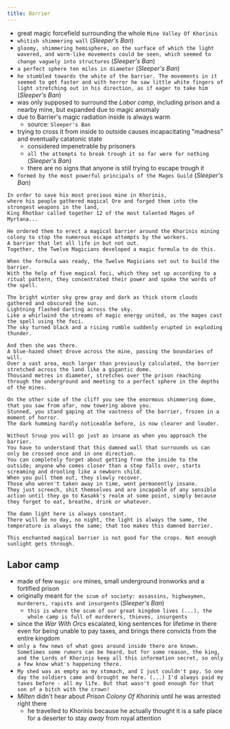```yaml
---
title: Barrier
---
```


- great magic forcefield surrounding the whole `Mine Valley Of Khorinis`
- `whitish shimmering wall` (_Sleeper's Ban_)
- `gloomy, shimmering hemisphere, on the surface of which the light wavered, and worm-like movements could be seen, which seemed to change vaguely into structures` (_Sleeper's Ban_)
- `a perfect sphere ten miles in diameter` (_Sleeper's Ban_)
- `he stumbled towards the white of the barrier. The movements in it seemed to get faster and with horror he saw little white fingers of light stretching out in his direction, as if eager to take him` (_Sleeper's Ban_)
- was only supposed to surround the _Labor camp_, including prison and a nearby mine, but expanded due to magic anomaly
- due to Barrier's magic radiation inside is always warm
  - source: `Sleeper's Ban`
- trying to cross it from inside to outside causes incapacitating "madness" and eventually catatonic state
  - considered impenetrable by prisoners
  - `all the attempts to break trough it so far were for nothing` (_Sleeper's Ban_)
  - there are no signs that anyone is still trying to escape trough it
- `formed by the most powerful principals of the Mages Guild` (_Sleeper's Ban_)

```
In order to save his most precious mine in Khorinis,
where his people gathered magical Ore and forged them into the strongest weapons in the land,
King Rhotbar called together 12 of the most talented Mages of Myrtana...

He ordered them to erect a magical barrier around the Khorinis mining colony to stop the numerous escape attempts by the workers.
A barrier that let all life in but not out.
Together, the Twelve Magicians developed a magic formula to do this.

When the formula was ready, the Twelve Magicians set out to build the barrier.
With the help of five magical foci, which they set up according to a ritual pattern, they concentrated their power and spoke the words of the spell.

The bright winter sky grew gray and dark as thick storm clouds gathered and obscured the sun.
Lightning flashed darting across the sky.
Like a whirlwind the streams of magic energy united, as the mages cast the spell using the foci.
The sky turned black and a rising rumble suddenly erupted in exploding thunder.

And then she was there.
A blue-hazed sheet drove across the mine, passing the boundaries of will.
Over a vast area, much larger than previously calculated, the barrier stretched across the land like a gigantic dome.
Thousand metres in diameter, stretches over the prison reaching through the underground and meeting to a perfect sphere in the depths of the mines.
```

```
On the other side of the cliff you see the enormous shimmering dome, that you saw from afar, now towering above you.
Stunned, you stand gaping at the vastness of the barrier, frozen in a moment of horror.
The dark humming hardly noticeable before, is now clearer and louder.
```

```
Without Sruup you will go just as insane as when you approach the barrier.
You have to understand that this damned wall that surrounds us can only be crossed once and in one direction.
You can completely forget about getting from the inside to the outside; anyone who comes closer than a step falls over, starts screaming and drooling like a newborn child.
When you pull them out, they slowly recover.
Those who weren't taken away in time, went permanently insane.
They just screech, shit themselves and are incapable of any sensible action until they go to Kasakk's realm at some point, simply because they forget to eat, breathe, drink or whatever.
```

```
The damn light here is always constant.
There will be no day, no night, the light is always the same, the temperature is always the same; that too makes this damned barrier.
```

```
This enchanted magical barrier is not good for the crops. Not enough sunlight gets through.
```

## Labor camp
- made of few `magic ore` mines, small underground ironworks and a fortified prison
- originally meant for `the scum of society: assassins, highwaymen, murderers, rapists and insurgents` (_Sleeper's Ban_)
  - `this is where the scum of our great kingdom lives (...), the whole camp is full of murderers, thieves, insurgents`
- since the _War With Orcs_ escalated, king sentences for lifetime in there even for being unable to pay taxes, and brings there convicts from the entire kingdom
- `only a few news of what goes around inside there are known. Sometimes some rumors can be heard, but for some reason, the king, and the Lords of Khorinis keep all this information secret, so only a few know what's happening there.`
- `My shed was as empty as my stomach, and I just couldn't pay. So one day the soldiers came and brought me here. (...) I'd always paid my taxes before - all my life. But that wasn't good enough for that son of a bitch with the crown!`
- _Milten_ didn't hear about _Prison Colony Of Khorinis_ until he was arrested right there
  - he travelled to Khorinis because he actually thought it is a safe place for a deserter to stay _away_ from royal attention
